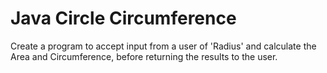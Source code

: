 # Java Circle Circumference
Create a program to accept input from a user of 'Radius' and calculate the Area and Circumference, before returning the results to the user. 
